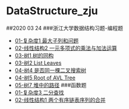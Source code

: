 # DataStructure_zju
##2020 03 24 
###浙江大学数据结构习题-编程题
- [01-复杂度1 最大子列和问题](MaxSubSum.cpp) 
- [02-线性结构2 一元多项式的乘法与加法运算](Polynomial.cpp)
- [03-树1 树的同构](Isomorphic.cpp)
- [03-树2 List Leaves](ListLeaves.cpp)
- [04-树4 是否同一棵二叉搜索树](JudgeTree.cpp)
- [04-树5 Root of AVL Tree](RootOfAVLTree.cpp)
- [05-树7 堆中的路径](PathOfHeap.cpp)
###函数题
- [01-复杂度3 二分查找](BinarySearch.cpp)
- [02-线性结构1 两个有序链表序列的合并](Merge2.cpp)